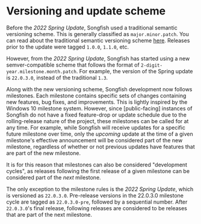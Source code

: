 # Versioning and update scheme

Before the *2022 Spring Update*, Songfish used a traditional semantic versioning scheme. This is generally classified as `major.minor.patch`. You can read about the traditional semantic versioning scheme [here](https://semver.org/). Releases prior to the update were tagged `1.0.0`, `1.1.0`, etc.

However, from the *2022 Spring Update*, Songfish has started using a new semver-compatible scheme that follows the format of `2-digit-year.milestone.month.patch`. For example, the version of the Spring update is `22.0.3.0`, instead of the traditional `1.3`.

Along with the new versioning scheme, Songfish development now follows milestones. Each milestone contains specific sets of changes containing new features, bug fixes, and improvements. This is lightly inspired by the Windows 10 milestone system. However, since [public-facing] instances of Songfish do not have a fixed feature-drop or update schedule due to the rolling-release nature of the project, these milestones can be called for at any time. For example, while Songfish will receive updates for a specific future milestone over time, only the *upcoming* update at the time of a given milestone's effective announcement will be considered part of the new milestone, regardless of whether or not previous updates have features that are part of the new milestone.

It is for this reason that milestones can also be considered "development cycles", as releases following the first release of a given milestone can be considered part of the *next* milestone.

The only exception to the milestone rules is the *2022 Spring Update*, which is versioned as `22.0.3.0`. Pre-release versions in the 22.0.3.0 milestone cycle are tagged as `22.0.3.0-pre`, followed by a sequential number. After `22.0.3.0`'s final release, following releases are considered to be releases that are part of the next milestone.